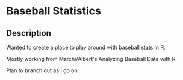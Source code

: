 # Baseball Statistics

## Description
Wanted to create a place to play around with baseball stats in R. 

Mostly working from Marchi/Albert's Analyzing Baseball Data with R. 

Plan to branch out as I go on.
